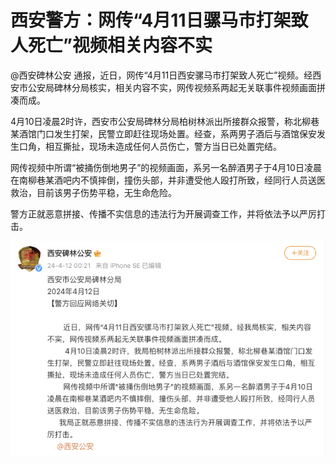 # 西安警方：网传“4月11日骡马市打架致人死亡”视频相关内容不实

@西安碑林公安
通报，近日，网传“4月11日西安骡马市打架致人死亡”视频。经西安市公安局碑林分局核实，相关内容不实，网传视频系两起无关联事件视频画面拼凑而成。

4月10日凌晨2时许，西安市公安局碑林分局柏树林派出所接群众报警，称北柳巷某酒馆门口发生打架，民警立即赶往现场处置。经查，系两男子酒后与酒馆保安发生口角，相互撕扯，现场未造成任何人员伤亡，警方当日已处置完结。

网传视频中所谓“被捅伤倒地男子”的视频画面，系另一名醉酒男子于4月10日凌晨在南柳巷某酒吧内不慎摔倒，撞伤头部，并非遭受他人殴打所致，经同行人员送医救治，目前该男子伤势平稳，无生命危险。

警方正就恶意拼接、传播不实信息的违法行为开展调查工作，并将依法予以严厉打击。

![ff5c3f441a6270120c08b98b17517b82.jpg](https://raw.githubusercontent.com/qqhsx/qqnews_image/main/2024/04/12/西安警方：网传“4月11日骡马市打架致人死亡”视频相关内容不实/ff5c3f441a6270120c08b98b17517b82.jpg)

